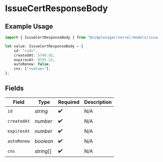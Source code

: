 # IssueCertResponseBody

## Example Usage

```typescript
import { IssueCertResponseBody } from "@simplesagar/vercel/models/issuecertop.js";

let value: IssueCertResponseBody = {
    id: "<id>",
    createdAt: 5740.92,
    expiresAt: 8795.22,
    autoRenew: false,
    cns: ["<value>"],
};
```

## Fields

| Field              | Type               | Required           | Description        |
| ------------------ | ------------------ | ------------------ | ------------------ |
| `id`               | *string*           | :heavy_check_mark: | N/A                |
| `createdAt`        | *number*           | :heavy_check_mark: | N/A                |
| `expiresAt`        | *number*           | :heavy_check_mark: | N/A                |
| `autoRenew`        | *boolean*          | :heavy_check_mark: | N/A                |
| `cns`              | *string*[]         | :heavy_check_mark: | N/A                |